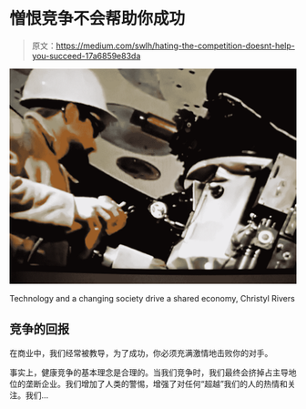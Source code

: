 # 憎恨竞争不会帮助你成功

> 原文：<https://medium.com/swlh/hating-the-competition-doesnt-help-you-succeed-17a6859e83da>

![](img/50cdfe9353652b944e9f063aa5b23344.png)

Technology and a changing society drive a shared economy, Christyl Rivers

## 竞争的回报

在商业中，我们经常被教导，为了成功，你必须充满激情地击败你的对手。

事实上，健康竞争的基本理念是合理的。当我们竞争时，我们最终会挤掉占主导地位的垄断企业。我们增加了人类的警惕，增强了对任何“超越”我们的人的热情和关注。我们…